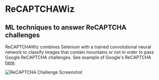 # ReCAPTCHAWiz
## ML techniques to answer ReCAPTCHA challenges

ReCAPTCHAWiz combines Selenium with a trained convolutional neural network to classify images that contain mountains or not in order to pass Google ReCAPTCHA challenges.  See example of Google's ReCAPTCHA [here](https://www.google.com/recaptcha/api2/demo). 

![ReCAPTCHA Challenge Screenshot](https://github.com/alporter08/ReCAPTCHAWiz/blob/master/CAPTCHA_Demo.png)

### 

